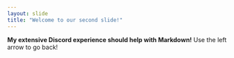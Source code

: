 ```yaml
---
layout: slide
title: "Welcome to our second slide!"
---
```

**My extensive Discord experience should help with Markdown!**
Use the left arrow to go back!
